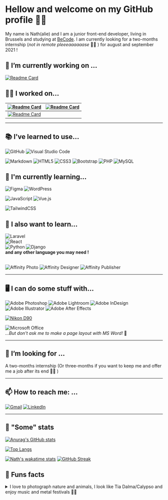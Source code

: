 # Hellow and welcome on my GitHub profile 👋🏾

My name is Nath(alie) and I am a junior front-end developer, living in Brussels and studying at [BeCode](https://becode.org/learn/junior-web-developer/). I am currently looking for a two-months internship (*not in remote pleeeaaaaaase* 🙏🏾 ) for august and september 2021 ! 

## 🔨 I’m currently working on ...
[![Readme Card](https://github-readme-stats.vercel.app/api/pin/?username=nathalie-anneessens&repo=WordPress-theme-creation-101&theme=midnight-purple)](https://github.com/nathalie-anneessens/WordPress-theme-creation-101)

<!-- - [JS Snake](https://github.com/nathalie-anneessens/js-snake)
- [JS RPG](https://github.com/nathalie-anneessens/js-rpg)
- [Vue.JS 101](https://github.com/nathalie-anneessens/Vue.js-101) -->
    

## 💪🏾 I worked on... 
<!-- |[![Readme Card](https://github-readme-stats.vercel.app/api/pin/?username=nathalie-anneessens&repo=Vue.js-101&theme=midnight-purple)](https://github.com/nathalie-anneessens/Vue.js-101)|[![Readme Card](https://github-readme-stats.vercel.app/api/pin/?username=nathalie-anneessens&repo=WordPress-theme-creation-101&theme=midnight-purple)](https://github.com/nathalie-anneessens/WordPress-theme-creation-101)|
| - | - | -->
|[![Readme Card](https://github-readme-stats.vercel.app/api/pin/?username=nathalie-anneessens&repo=getflixProject&theme=midnight-purple)](https://github.com/nathalie-anneessens/getflixProject)|[![Readme Card](https://github-readme-stats.vercel.app/api/pin/?username=nathalie-anneessens&repo=KingLeo-micro-chatbot&theme=midnight-purple)](https://github.com/nathalie-anneessens/KingLeo-micro-chatbot)|
| :---: | :---: |
|[![Readme Card](https://github-readme-stats.vercel.app/api/pin/?username=nathalie-anneessens&repo=restaurant-css-framework&theme=midnight-purple)](https://github.com/nathalie-anneessens/restaurant-css-framework)|  |

---

## 📚 I've learned to use...
<p><img alt="GitHub" src="https://img.shields.io/badge/github-%23121011.svg?style=for-the-badge&logo=github&logoColor=white"/>
<img alt="Visual Studio Code" src="https://img.shields.io/badge/VisualStudioCode-0078d7.svg?style=for-the-badge&logo=visual-studio-code&logoColor=white"/></p>
<p><img alt="Markdown" src="https://img.shields.io/badge/markdown-%23000000.svg?style=for-the-badge&logo=markdown&logoColor=white"/> 
<img alt="HTML5" src="https://img.shields.io/badge/html5-%23E34F26.svg?style=for-the-badge&logo=html5&logoColor=white"/> 
<img alt="CSS3" src="https://img.shields.io/badge/css3-%231572B6.svg?style=for-the-badge&logo=css3&logoColor=white"/> 
<img alt="Bootstrap" src="https://img.shields.io/badge/bootstrap-%23563D7C.svg?style=for-the-badge&logo=bootstrap&logoColor=white"/>
<img alt="PHP" src="https://img.shields.io/badge/php-%23777BB4.svg?style=for-the-badge&logo=php&logoColor=white"/>
<img alt="MySQL" src="https://img.shields.io/badge/mysql-%2300f.svg?style=for-the-badge&logo=mysql&logoColor=white"/></p>

  

## 📖 I'm currently learning... 
<p><img alt="Figma" src="https://img.shields.io/badge/figma-%23F24E1E.svg?style=for-the-badge&logo=figma&logoColor=white"/> 
<img alt="WordPress" src="https://img.shields.io/badge/WordPress-%23117AC9.svg?style=for-the-badge&logo=WordPress&logoColor=white"/></p>

<p><img alt="JavaScript" src="https://img.shields.io/badge/javascript-%23323330.svg?style=for-the-badge&logo=javascript&logoColor=%23F7DF1E"/>
<img alt="Vue.js" src="https://img.shields.io/badge/vuejs-%2335495e.svg?style=for-the-badge&logo=vue-dot-js&logoColor=%234FC08D"/></p>

<p><img alt="TailwindCSS" src="https://img.shields.io/badge/tailwindcss-%2338B2AC.svg?style=for-the-badge&logo=tailwind-css&logoColor=white"/></p>

  

## 🧾 I also want to learn...
<p><img alt="Laravel" src="https://img.shields.io/badge/laravel-%23FF2D20.svg?style=for-the-badge&logo=laravel&logoColor=white"/><br>
<img alt="React" src="https://img.shields.io/badge/react-%2320232a.svg?style=for-the-badge&logo=react&logoColor=%2361DAFB"/><br>
<img alt="Python" src="https://img.shields.io/badge/python-%2314354C.svg?style=for-the-badge&logo=python&logoColor=white"/>
<img alt="Django" src="https://img.shields.io/badge/django-%23092E20.svg?style=for-the-badge&logo=django&logoColor=white"/><br>
<strong>and any other language you may need !</strong><br><br></p>




![Affinity Photo](https://img.shields.io/badge/-Affinity_Photo-informational?style=for-the-badge&logo=affinityphoto&labelColor=7f4cd3&logoColor=white&color=f497ff)
![Affinity Designer](https://img.shields.io/badge/-Affinity_Designer-informational?style=for-the-badge&logo=affinitydesigner&labelColor=1473bf&logoColor=white&color=52d1fb)
![Affinity Publisher](https://img.shields.io/badge/-Affinity_Publisher-informational?style=for-the-badge&logo=affinitypublisher&labelColor=ca234c&logoColor=white&color=ffa766)

---

## 🖥️ I can do some stuff with...
![Adobe Photoshop](https://img.shields.io/badge/-Adobe_Photoshop-informational?style=for-the-badge&logo=adobephotoshop&labelColor=3C327B&logoColor=white&color=4FCCFE)
![Adobe Lightroom](https://img.shields.io/badge/-Adobe_Lightroom-informational?style=for-the-badge&logo=adobelightroom&labelColor=2D3246&logoColor=white&color=B4D6E0)
![Adobe InDesign](https://img.shields.io/badge/-Adobe_InDesign-informational?style=for-the-badge&logo=adobeindesign&labelColor=562F44&logoColor=white&color=E749A0)
![Adobe Illustrator](https://img.shields.io/badge/-Adobe_Illustrator-informational?style=for-the-badge&logo=adobeillustrator&labelColor=5F4B26&logoColor=white&color=FBBB4D)
![Adobe After Effects](https://img.shields.io/badge/-Adobe_After_Effects-informational?style=for-the-badge&logo=adobeaftereffects&labelColor=393665&logoColor=white&color=CF96FD)

[![Nikon D90](https://img.shields.io/badge/Nikon-D90-informational?style=for-the-badge&logo=&labelColor=010101&logoColor=white&color=f1e117)](https://www.flickr.com/photos/50882489@N02/albums)

<p><img alt="Microsoft Office" src="https://img.shields.io/badge/Microsoft_Office-D83B01?style=for-the-badge&logo=microsoft-office&logoColor=white" /><br><em>...But don't ask me to make a page layout with MS Word! </em>🥺</p>

---

## 🤝 I’m looking for ...
A two-months internship (Or three-months if you want to keep me and offer me a job after its end 🤞🏾 )

---

## 📫 How to reach me: ...
<p><a href="mailto:nathalie.anneessens@gmail.com"><img alt="Gmail" src="https://img.shields.io/badge/Gmail-D14836?style=for-the-badge&logo=gmail&logoColor=white"/></a>
<a href="https://www.linkedin.com/in/nathalieanneessens/"><img alt="LinkedIn" src="https://img.shields.io/badge/linkedin-%230077B5.svg?style=for-the-badge&logo=linkedin&logoColor=white"/></a>
</p>

---


## 👀 "Some" stats
[![Anurag's GitHub stats](https://github-readme-stats.vercel.app/api?username=nathalie-anneessens&show_icons=true&count_private=true&theme=midnight-purple)](https://github.com/anuraghazra/github-readme-stats)

[![Top Langs](https://github-readme-stats.vercel.app/api/top-langs/?username=nathalie-anneessens&layout=compact&count_private=true&theme=midnight-purple)](https://github.com/anuraghazra/github-readme-stats)

<!-- [![trophy](https://github-profile-trophy.vercel.app/?username=nathalie-anneessens&column=3&margin-w=15&margin-h=15&theme=onedark)](https://github.com/nathalie-anneessens/github-profile-trophy) -->
[![Nath's wakatime stats](https://github-readme-stats.vercel.app/api/wakatime?username=@nath_a&layout=compact)](https://wakatime.com/@nath_a)
[![GitHub Streak](https://github-readme-streak-stats.herokuapp.com/?user=nathalie-anneessens&theme=midnight-purple)](https://git.io/streak-stats)


## 🤪 Funs facts
<details><summary>I love to photograph nature and animals, I look like Tia Dalma/Calypso and enjoy music and metal festivals 🤘🏾</summary>
 
<img src="img/banner-fun-facts.jpg" alt="Banner fun facts">
</details>
<!-- RESSOURCES : -->

<!--GITHUB PROFILE 101 TUTORIAL :  
- https://dev.to/supritha/how-to-have-an-awesome-github-profile-1969-->

<!-- STATS : 
- https://github.com/anuraghazra/github-readme-stats>
- https://github.com/DenverCoder1/github-readme-streak-stats-->

<!-- BADGES : 
- https://naereen.github.io/badges/
- https://github.com/Ileriayo/markdown-badges-->

<!-- COLOR EMOJIS : 
- https://emojipedia.org/emoji/ 

<!-- PHOTOGRAPHER FROM MOTOCULTOR 2015 : 
- François Lampin-->
